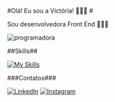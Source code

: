 #Olá! Eu sou a Victória! 🙋🏻‍♀️ # 

Sou desenvolvedora Front End 👩🏻‍💻

![programadora](https://github.com/user-attachments/assets/7193e401-260a-4f0c-a774-372e65d3e29c)

<script setup>

const SobreMim = {
  nome: "Victória",
  area: "Programação",
  idade: 26,
};

const Skills = {
  linguagem: ["JavaScript"],
  bibliotecas: ["SASS", "Styled-components"],
  frameworks: ["React", "Vue"]
};
  
</script>


##Skills##

[![My Skills](https://skillicons.dev/icons?i=html,sass,styledcomponents,js,react,vue)](https://skillicons.dev)


###Contatos###

[![LinkedIn](https://img.shields.io/badge/LinkedIn-0077B5?style=for-the-badge&logo=linkedin&logoColor=white)](https://www.linkedin.com/Victoria-Ladeira/)
[![Instagram](https://img.shields.io/badge/Instagram-E4405F?style=for-the-badge&logo=instagram&logoColor=white)](https://www.instagram.com/victorianarde/)
